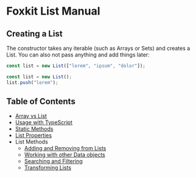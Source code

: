 # Foxkit List Manual

## Creating a List

The constructor takes any iterable (such as Arrays or Sets) and creates a List. You can also not pass anything and add things later:

```js
const list = new List(["lorem", "ipsum", "dolor"]);
```

```js
const list = new List();
list.push("lorem");
```

## Table of Contents

- [Array vs List](array-vs-list.md)
- [Usage with TypeScript](typescript.md)
- [Static Methods](static-methods.md)
- [List Properties](properties.md)
- List Methods
  - [Adding and Removing from Lists](methods/adding-removing.md)
  - [Working with other Data objects](methods/with-other-objects.md)
  - [Searching and Filtering](methods/searching-filtering.md)
  - [Transforming Lists](methods/transforming-lists.md)
